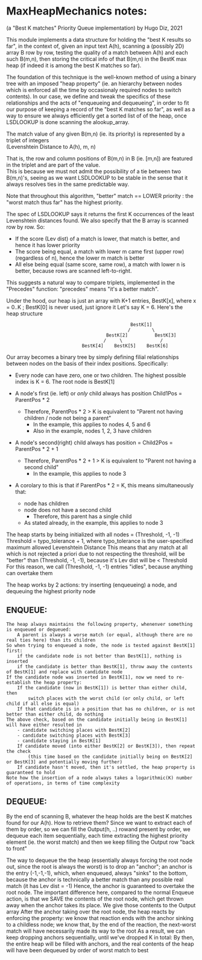 # MaxHeapMechanics notes:
(a "Best K matches" Priority Queue implementation) 
by Hugo Diz, 2021

This module implements a data structure for holding the "best K results so far", in the context of, given an input text A(h), scanning a (possibly 2D) array B row by row, testing the quality of a match between A(h) and each such B(m,n), then storing the critical info of that B(m,n) in the BestK max heap (if indeed it is among the best K matches so far).

The foundation of this technique is the well-known method of using a binary tree with an imposed "heap property" (ie. an hierarchy between nodes which is enforced all the time by occasionaly required nodes to switch contents). In our case, we define and tweak the specifics of these relationships and the acts of "enqueueing and dequeueing", in order to fit our purpose of keeping a record of the "best K matches so far", as well as a way to ensure we always efficiently get a sorted list of of the heap, once LSDLOOKUP is done scanning the alookup_array.

The match value of any given B(m,n) (ie. its priority) is represented by a triplet of integers   
(Levenshtein Distance to A(h), m, n)   

That is, the row and column positions of B(m,n) in B (ie. [m,n]) are featured in the triplet and are part of the value.   
This is because we must not admit the possibility of a tie between two B(m,n)'s, seeing as we want LSDLOOKUP to be stable in the sense that it always resolves ties in the same predictable way.

Note that throughout this algorithm, "better" match == LOWER priority : the "worst match thus far" has the highest priority.

The spec of LSDLOOKUP says it returns the first K occurrences of the least Levenshtein distances found. We also specify that the B array is scanned row by row. So:
- If the score (Lev dist) of a match is lower, that match is better, and hence it has lower priority
- The score being equal, a match with lower m came first (upper row) (regardless of n), hence the lower m match is better
- All else being equal (same score, same row), a match with lower n is better, because rows are scanned left-to-right.

This suggests a natural way to compare triplets, implemented in the "Precedes" function: "precedes" means "it's a better match".

Under the hood, our heap is just an array with K+1 entries, BestK[x], where x = 0..K ; BestK[0] is never used, just ignore it
Let's say K = 6. Here's the heap structure
 
                                                  BestK[1]
                                                 /        \
                                         BestK[2]          BestK[3]
                                        /     \              /     
                                BestK[4]    BestK[5]    BestK[6]  

Our array becomes a binary tree by simply defining filial relationships between nodes on the basis of their index positions. Specifically:

- Every node can have zero, one or two children. The highest possible index is K = 6. The root node is BestK[1]
- A node's first (ie. left) or *only* child always has position Child1Pos = ParentPos * 2
    - Therefore, ParentPos * 2 > K is equivalent to "Parent not having children / node not being a parent"
        - In the example, this applies to nodes 4, 5 and 6
        - Also in the example, nodes 1, 2, 3 have children
- A node's second(right) child always has position = Child2Pos = ParentPos * 2 + 1
    - Therefore, ParentPos * 2 + 1 > K is equivalent to "Parent not having a second child"
        - In the example, this applies to node 3

- A corolary to this is that if ParentPos * 2 = K, this means simultaneously that:
    - node has children
    - node does not have a second child
        - Therefore, this parent has a single child
    - As stated already, in the example, this applies to node 3

The heap starts by being initialized with all nodes = (Threshold, -1, -1)
    Threshold = typo_tolerance + 1, where typo_tolerance is the user-specified maximum allowed Levenshtein Distance
    This means that any match at all which is not rejected a priori due to not respecting the threshold,
        will be "better" than (Threshold, -1, -1), because it's Lev dist will be < Threshold
    For this reason, we call (Threshold, -1, -1) entries "idles", because anything can overtake them

The heap works by 2 actions: try inserting (enqueueing) a node, and dequeuing the highest priority node

## ENQUEUE:
    The heap always maintains the following property, whenenver something is enqueued or dequeued:
        A parent is always a worse match (or equal, although there are no real ties here) than its children
    So when trying to enqueued a node, the node is tested against BestK[1] first:
        if the candidate node is not better than BestK[1], nothing is inserted
        if the candidate is better than BestK[1], throw away the contents of BestK[1] and replace with candidate node
    If the candidate node was inserted in BestK[1], now we need to re-establish the heap property:
        If the candidate (now in BestK[1]) is better than either child, then
            switch places with the worst child (or only child, or left child if all else is equal)
        If that candidate is in a position that has no children, or is not better than either child, do nothing
    The above check, based on the candidate initially being in BestK[1] will have either resulted in
        - candidate switching places with BestK[2]
        - candidate switching places with BestK[3]
        - candidate staying in BestK[1]
        If candidate moved (into either BestK[2] or BestK[3]), then repeat the check
            (this time based on the candidate initially being on BestK[2] or BestK[3] and potentially moving further)
        If candidate hasn't moved, then it's settled, the heap property is guaranteed to hold
    Note how the insertion of a node always takes a logarithmic(K) number of operations, in terms of time complexity

## DEQUEUE:
By the end of scanning B, whatever the heap holds are the best K matches found for our A(h). How to retrieve them?
    Since we want to extract each of them by order, so we can fill the Output(h, ..) rowand present by order,
        we dequeue each item sequentially, each time extracting the highest priority element (ie. the worst match)
            and then we keep filling the Output row "back to front"

The way to dequeue the the heap (essentially always forcing the root node out, since the root is always the worst)
    is to drop an "anchor"; an anchor is the entry (-1,-1,-1), which, when enqueued, always "sinks" to the bottom,
        because the anchor is technically a better match than any possible real match (it has Lev dist = -1)
    Hence, the anchor is guaranteed to overtake the root node.
    The important difference here, compared to the normal Enqueue action, is that we SAVE the contents of the
        root node, which get thrown away when the anchor takes its place. We give those contents to the Output array
    After the anchor taking over the root node, the heap reacts by enforcing the property:
        we know that reaction ends with the anchor sinking to a childless node;
        we know that, by the end of the reaction, the next-worst match will have necessarily made its way to the root
    As a result, we can keep dropping anchors sequentially, until we've dropped K in total:
        By then, the entire heap will be filled with anchors, and the real contents of the heap
            will have been dequeued by order of worst match to best
